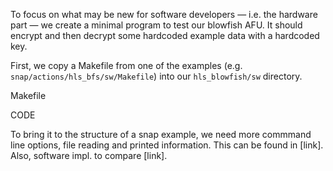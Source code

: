 To focus on what may be new for software developers — i.e. the hardware part — we create a minimal program to test our blowfish AFU. It should encrypt and then decrypt some hardcoded example data with a hardcoded key.

First, we copy a Makefile from one of the examples \(e.g. `snap/actions/hls_bfs/sw/Makefile`\) into our `hls_blowfish/sw` directory.

Makefile

CODE



To bring it to the structure of a snap example, we need more commmand line options, file reading and printed information. This can be found in \[link\]. Also, software impl. to compare \[link\].

